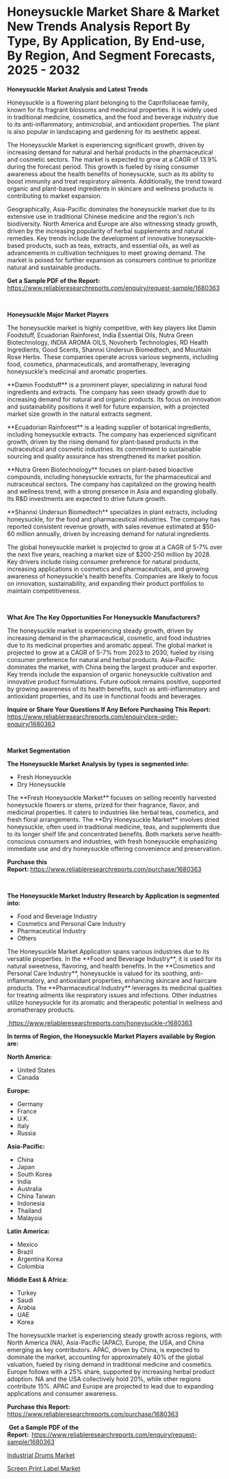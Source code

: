 <p><h1>Honeysuckle Market Share & Market New Trends Analysis Report By Type, By Application, By End-use, By Region, And Segment Forecasts, 2025 - 2032</h1></p><p><strong>Honeysuckle Market Analysis and Latest Trends</strong></p>
<p><p>Honeysuckle is a flowering plant belonging to the Caprifoliaceae family, known for its fragrant blossoms and medicinal properties. It is widely used in traditional medicine, cosmetics, and the food and beverage industry due to its anti-inflammatory, antimicrobial, and antioxidant properties. The plant is also popular in landscaping and gardening for its aesthetic appeal.</p><p>The Honeysuckle Market is experiencing significant growth, driven by increasing demand for natural and herbal products in the pharmaceutical and cosmetic sectors. The market is expected to grow at a CAGR of 13.9% during the forecast period. This growth is fueled by rising consumer awareness about the health benefits of honeysuckle, such as its ability to boost immunity and treat respiratory ailments. Additionally, the trend toward organic and plant-based ingredients in skincare and wellness products is contributing to market expansion.</p><p>Geographically, Asia-Pacific dominates the honeysuckle market due to its extensive use in traditional Chinese medicine and the region's rich biodiversity. North America and Europe are also witnessing steady growth, driven by the increasing popularity of herbal supplements and natural remedies. Key trends include the development of innovative honeysuckle-based products, such as teas, extracts, and essential oils, as well as advancements in cultivation techniques to meet growing demand. The market is poised for further expansion as consumers continue to prioritize natural and sustainable products.</p></p>
<p><strong>Get a Sample PDF of the Report:&nbsp;</strong> <a href="https://www.reliableresearchreports.com/enquiry/request-sample/1680363?utm_campaign=32&utm_medium=2&utm_source=Github&utm_content=ia&utm_term=26012025&utm_id=honeysuckle">https://www.reliableresearchreports.com/enquiry/request-sample/1680363</a></p>
<p>&nbsp;</p>
<p><strong>Honeysuckle Major Market Players</strong></p>
<p><p>The honeysuckle market is highly competitive, with key players like Damin Foodstuff, Ecuadorian Rainforest, India Essential Oils, Nutra Green Biotechnology, INDIA AROMA OILS, Novoherb Technologies, RD Health Ingredients, Good Scents, Shannxi Undersun Biomedtech, and Mountain Rose Herbs. These companies operate across various segments, including food, cosmetics, pharmaceuticals, and aromatherapy, leveraging honeysuckle's medicinal and aromatic properties.</p><p>**Damin Foodstuff** is a prominent player, specializing in natural food ingredients and extracts. The company has seen steady growth due to increasing demand for natural and organic products. Its focus on innovation and sustainability positions it well for future expansion, with a projected market size growth in the natural extracts segment.</p><p>**Ecuadorian Rainforest** is a leading supplier of botanical ingredients, including honeysuckle extracts. The company has experienced significant growth, driven by the rising demand for plant-based products in the nutraceutical and cosmetic industries. Its commitment to sustainable sourcing and quality assurance has strengthened its market position.</p><p>**Nutra Green Biotechnology** focuses on plant-based bioactive compounds, including honeysuckle extracts, for the pharmaceutical and nutraceutical sectors. The company has capitalized on the growing health and wellness trend, with a strong presence in Asia and expanding globally. Its R&D investments are expected to drive future growth.</p><p>**Shannxi Undersun Biomedtech** specializes in plant extracts, including honeysuckle, for the food and pharmaceutical industries. The company has reported consistent revenue growth, with sales revenue estimated at $50-60 million annually, driven by increasing demand for natural ingredients.</p><p>The global honeysuckle market is projected to grow at a CAGR of 5-7% over the next five years, reaching a market size of $200-250 million by 2028. Key drivers include rising consumer preference for natural products, increasing applications in cosmetics and pharmaceuticals, and growing awareness of honeysuckle's health benefits. Companies are likely to focus on innovation, sustainability, and expanding their product portfolios to maintain competitiveness.</p></p>
<p>&nbsp;</p>
<p><strong>What Are The Key Opportunities For Honeysuckle Manufacturers?</strong></p>
<p><p>The honeysuckle market is experiencing steady growth, driven by increasing demand in the pharmaceutical, cosmetic, and food industries due to its medicinal properties and aromatic appeal. The global market is projected to grow at a CAGR of 5-7% from 2023 to 2030, fueled by rising consumer preference for natural and herbal products. Asia-Pacific dominates the market, with China being the largest producer and exporter. Key trends include the expansion of organic honeysuckle cultivation and innovative product formulations. Future outlook remains positive, supported by growing awareness of its health benefits, such as anti-inflammatory and antioxidant properties, and its use in functional foods and beverages.</p></p>
<p><strong>Inquire or Share Your Questions If Any Before Purchasing This Report:</strong> <a href="https://www.reliableresearchreports.com/enquiry/pre-order-enquiry/1680363?utm_campaign=32&utm_medium=2&utm_source=Github&utm_content=ia&utm_term=26012025&utm_id=honeysuckle">https://www.reliableresearchreports.com/enquiry/pre-order-enquiry/1680363</a></p>
<p>&nbsp;</p>
<p><strong>Market Segmentation</strong></p>
<p><strong>The Honeysuckle Market Analysis by types is segmented into:</strong></p>
<p><ul><li>Fresh Honeysuckle</li><li>Dry Honeysuckle</li></ul></p>
<p><p>The **Fresh Honeysuckle Market** focuses on selling recently harvested honeysuckle flowers or stems, prized for their fragrance, flavor, and medicinal properties. It caters to industries like herbal teas, cosmetics, and fresh floral arrangements. The **Dry Honeysuckle Market** involves dried honeysuckle, often used in traditional medicine, teas, and supplements due to its longer shelf life and concentrated benefits. Both markets serve health-conscious consumers and industries, with fresh honeysuckle emphasizing immediate use and dry honeysuckle offering convenience and preservation.</p></p>
<p><strong>Purchase this Report:&nbsp;</strong><a href="https://www.reliableresearchreports.com/purchase/1680363?utm_campaign=32&utm_medium=2&utm_source=Github&utm_content=ia&utm_term=26012025&utm_id=honeysuckle">https://www.reliableresearchreports.com/purchase/1680363</a></p>
<p>&nbsp;</p>
<p><strong>The Honeysuckle Market Industry Research by Application is segmented into:</strong></p>
<p><ul><li>Food and Beverage Industry</li><li>Cosmetics and Personal Care Industry</li><li>Pharmaceutical Industry</li><li>Others</li></ul></p>
<p><p>The Honeysuckle Market Application spans various industries due to its versatile properties. In the **Food and Beverage Industry**, it is used for its natural sweetness, flavoring, and health benefits. In the **Cosmetics and Personal Care Industry**, honeysuckle is valued for its soothing, anti-inflammatory, and antioxidant properties, enhancing skincare and haircare products. The **Pharmaceutical Industry** leverages its medicinal qualities for treating ailments like respiratory issues and infections. Other industries utilize honeysuckle for its aromatic and therapeutic potential in wellness and aromatherapy products.</p></p>
<p><a href="https://www.reliableresearchreports.com/honeysuckle-r1680363?utm_campaign=32&utm_medium=2&utm_source=Github&utm_content=ia&utm_term=26012025&utm_id=honeysuckle">&nbsp;https://www.reliableresearchreports.com/honeysuckle-r1680363</a></p>
<p><strong>In terms of Region, the Honeysuckle Market Players available by Region are:</strong></p>
<p>
    <p> <strong> North America: </strong>
        <ul>
            <li>United States</li>
            <li>Canada</li>
        </ul>
        </p> 
    <p> <strong> Europe: </strong>
        <ul>
            <li>Germany</li>
            <li>France</li>
            <li>U.K.</li>
            <li>Italy</li>
            <li>Russia</li>
        </ul>
        </p> 
    <p> <strong> Asia-Pacific: </strong>
        <ul>
            <li>China</li>
            <li>Japan</li>
            <li>South Korea</li>
            <li>India</li>
            <li>Australia</li>
            <li>China Taiwan</li>
            <li>Indonesia</li>
            <li>Thailand</li>
            <li>Malaysia</li>
        </ul>
        </p> 
    <p> <strong> Latin America: </strong>
        <ul>
            <li>Mexico</li>
            <li>Brazil</li>
            <li>Argentina Korea</li>
            <li>Colombia</li>
        </ul>
        </p> 
    <p> <strong> Middle East & Africa: </strong>
        <ul>
            <li>Turkey</li>
            <li>Saudi</li>
            <li>Arabia</li>
            <li>UAE</li>
            <li>Korea</li>
        </ul>
    </p>
    </p>
<p><p>The honeysuckle market is experiencing steady growth across regions, with North America (NA), Asia-Pacific (APAC), Europe, the USA, and China emerging as key contributors. APAC, driven by China, is expected to dominate the market, accounting for approximately 40% of the global valuation, fueled by rising demand in traditional medicine and cosmetics. Europe follows with a 25% share, supported by increasing herbal product adoption. NA and the USA collectively hold 20%, while other regions contribute 15%. APAC and Europe are projected to lead due to expanding applications and consumer awareness.</p></p>
<p><strong>Purchase this Report: </strong><a href="https://www.reliableresearchreports.com/purchase/1680363?utm_campaign=32&utm_medium=2&utm_source=Github&utm_content=ia&utm_term=26012025&utm_id=honeysuckle">https://www.reliableresearchreports.com/purchase/1680363</a></p>
<p>&nbsp;<strong>Get a Sample PDF of the Report:&nbsp;&nbsp;</strong><a href="https://www.reliableresearchreports.com/enquiry/request-sample/1680363?utm_campaign=32&utm_medium=2&utm_source=Github&utm_content=ia&utm_term=26012025&utm_id=honeysuckle">https://www.reliableresearchreports.com/enquiry/request-sample/1680363</a></p>
<p><strong></strong></p>
<p><p><a href="https://github.com/curinbucan9/Market-Research-Report-List-1/blob/main/industrial-drums-market.md?utm_campaign=32&utm_medium=2&utm_source=Github&utm_content=ia&utm_term=26012025&utm_id=honeysuckle">Industrial Drums Market</a></p><p><a href="https://github.com/qetelosooya/Market-Research-Report-List-1/blob/main/screen-print-label-market.md?utm_campaign=32&utm_medium=2&utm_source=Github&utm_content=ia&utm_term=26012025&utm_id=honeysuckle">Screen Print Label Market</a></p></p>